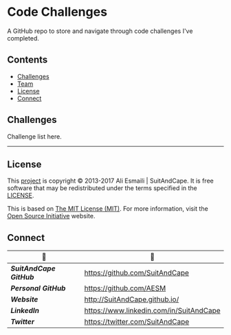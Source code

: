 <!-- README.md -->

Code Challenges
================================================================================

A GitHub repo to store and navigate through code challenges I've completed.

## Contents

- [Challenges](#challenges)
- [Team](#team)
- [License](#license)
- [Connect](#connect)

## Challenges

Challenge list here.

--------------------------------------------------------------------------------

## License

This [project](#code-challenges) is copyright © 2013-2017 Ali Esmaili | SuitAndCape.  It is free software that may be redistributed under the terms specified in the [LICENSE](https://github.com/AESM/Code-Challenges/blob/master/LICENSE).

This is based on [The MIT License (MIT)](http://opensource.org/licenses/MIT).  For more information, visit the [Open Source Initiative](http://opensource.org/) website.

## Connect

|               :tophat:               |               :rocket:               |
| ------------------------------------ | ------------------------------------ |
**_SuitAndCape GitHub_** | https://github.com/SuitAndCape
**_Personal GitHub_**    | https://github.com/AESM
**_Website_**            | http://SuitAndCape.github.io/
**_LinkedIn_**           | https://www.linkedin.com/in/SuitAndCape
**_Twitter_**            | https://twitter.com/SuitAndCape
